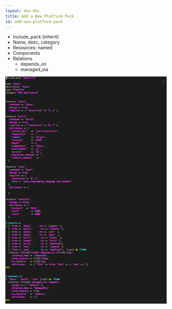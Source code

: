 ```yaml
---
layout: dev-doc
title: Add a New Platform Pack
id: add-new-platform-pack
---
```


* Include_pack (inherit)
* Name, desc, category
* Resources: named
* Components
* Relations 
    * depends_on 
    * managed_via


![Add new platform pack](/assets/docs/local/images/add-new-platform-pack.png)




